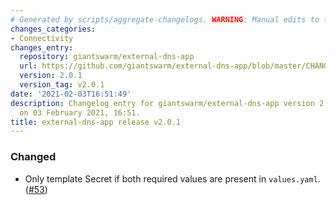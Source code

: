 ```yaml
---
# Generated by scripts/aggregate-changelogs. WARNING: Manual edits to this files will be overwritten.
changes_categories:
- Connectivity
changes_entry:
  repository: giantswarm/external-dns-app
  url: https://github.com/giantswarm/external-dns-app/blob/master/CHANGELOG.md#201---2021-02-03
  version: 2.0.1
  version_tag: v2.0.1
date: '2021-02-03T16:51:49'
description: Changelog entry for giantswarm/external-dns-app version 2.0.1, published
  on 03 February 2021, 16:51.
title: external-dns-app release v2.0.1
---
```


### Changed
- Only template Secret if both required values are present in `values.yaml`. ([#53](https://github.com/giantswarm/external-dns-app/pull/53))
